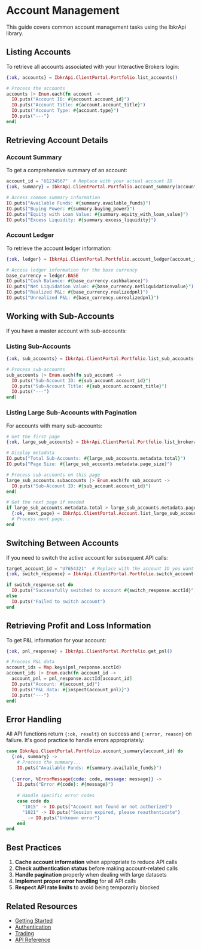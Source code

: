 # Account Management

This guide covers common account management tasks using the IbkrApi library.

## Listing Accounts

To retrieve all accounts associated with your Interactive Brokers login:

```elixir
{:ok, accounts} = IbkrApi.ClientPortal.Portfolio.list_accounts()

# Process the accounts
accounts |> Enum.each(fn account ->
  IO.puts("Account ID: #{account.account_id}")
  IO.puts("Account Title: #{account.account_title}")
  IO.puts("Account Type: #{account.type}")
  IO.puts("---")
end)
```

## Retrieving Account Details

### Account Summary

To get a comprehensive summary of an account:

```elixir
account_id = "U1234567"  # Replace with your actual account ID
{:ok, summary} = IbkrApi.ClientPortal.Portfolio.account_summary(account_id)

# Access common summary information
IO.puts("Available Funds: #{summary.available_funds}")
IO.puts("Buying Power: #{summary.buying_power}")
IO.puts("Equity with Loan Value: #{summary.equity_with_loan_value}")
IO.puts("Excess Liquidity: #{summary.excess_liquidity}")
```

### Account Ledger

To retrieve the account ledger information:

```elixir
{:ok, ledger} = IbkrApi.ClientPortal.Portfolio.account_ledger(account_id)

# Access ledger information for the base currency
base_currency = ledger.BASE
IO.puts("Cash Balance: #{base_currency.cashbalance}")
IO.puts("Net Liquidation Value: #{base_currency.netliquidationvalue}")
IO.puts("Realized P&L: #{base_currency.realizedpnl}")
IO.puts("Unrealized P&L: #{base_currency.unrealizedpnl}")
```

## Working with Sub-Accounts

If you have a master account with sub-accounts:

### Listing Sub-Accounts

```elixir
{:ok, sub_accounts} = IbkrApi.ClientPortal.Portfolio.list_sub_accounts()

# Process sub-accounts
sub_accounts |> Enum.each(fn sub_account ->
  IO.puts("Sub-Account ID: #{sub_account.account_id}")
  IO.puts("Sub-Account Title: #{sub_account.account_title}")
  IO.puts("---")
end)
```

### Listing Large Sub-Accounts with Pagination

For accounts with many sub-accounts:

```elixir
# Get the first page
{:ok, large_sub_accounts} = IbkrApi.ClientPortal.Portfolio.list_brokerage_accounts()

# Display metadata
IO.puts("Total Sub-Accounts: #{large_sub_accounts.metadata.total}")
IO.puts("Page Size: #{large_sub_accounts.metadata.page_size}")

# Process sub-accounts on this page
large_sub_accounts.subaccounts |> Enum.each(fn sub_account ->
  IO.puts("Sub-Account ID: #{sub_account.account_id}")
end)

# Get the next page if needed
if large_sub_accounts.metadata.total > large_sub_accounts.metadata.page_size do
  {:ok, next_page} = IbkrApi.ClientPortal.Account.list_large_sub_accounts("1")
  # Process next page...
end
```

## Switching Between Accounts

If you need to switch the active account for subsequent API calls:

```elixir
target_account_id = "U7654321"  # Replace with the account ID you want to switch to
{:ok, switch_response} = IbkrApi.ClientPortal.Portfolio.switch_account(target_account_id)

if switch_response.set do
  IO.puts("Successfully switched to account #{switch_response.acctId}")
else
  IO.puts("Failed to switch account")
end
```

## Retrieving Profit and Loss Information

To get P&L information for your account:

```elixir
{:ok, pnl_response} = IbkrApi.ClientPortal.Portfolio.get_pnl()

# Process P&L data
account_ids = Map.keys(pnl_response.acctId)
account_ids |> Enum.each(fn account_id ->
  account_pnl = pnl_response.acctId[account_id]
  IO.puts("Account: #{account_id}")
  IO.puts("P&L data: #{inspect(account_pnl)}")
  IO.puts("---")
end)
```

## Error Handling

All API functions return `{:ok, result}` on success and `{:error, reason}` on failure. It's good practice to handle errors appropriately:

```elixir
case IbkrApi.ClientPortal.Portfolio.account_summary(account_id) do
  {:ok, summary} ->
    # Process the summary...
    IO.puts("Available Funds: #{summary.available_funds}")
    
  {:error, %ErrorMessage{code: code, message: message}} ->
    IO.puts("Error #{code}: #{message}")
    
    # Handle specific error codes
    case code do
      "1015" -> IO.puts("Account not found or not authorized")
      "1021" -> IO.puts("Session expired, please reauthenticate")
      _ -> IO.puts("Unknown error")
    end
end
```

## Best Practices

1. **Cache account information** when appropriate to reduce API calls
2. **Check authentication status** before making account-related calls
3. **Handle pagination** properly when dealing with large datasets
4. **Implement proper error handling** for all API calls
5. **Respect API rate limits** to avoid being temporarily blocked

## Related Resources

- [Getting Started](../tutorials/getting_started.html)
- [Authentication](../tutorials/authentication.html)
- [Trading](trading.html)
- [API Reference](../reference/api_reference.html)
